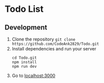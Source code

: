 # Todo List
## Development
1. Clone the repository
   ```git clone https://github.com/CodeAnk2829/Todo.git```
2. Install dependencies and run your server
   ```
   cd Todo.git
   npm install
   npm run dev
   ```
3. Go to [localhost:3000](https://localhost:3000)
